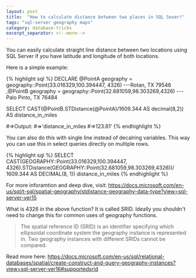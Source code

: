 ```yaml
---
layout: post
title:  "How to calculate distance between two places in SQL Sever!"
tags: "sql-server geography maps"
category: database-tricks
excerpt_separator: <!--more-->
---
```


You can easily calculate straight line distance between two locations using SQL Server if you have latitude and longitude of both locations.

Here is a simple example:

{% highlight sql %}
DECLARE @PointA geography = geography::Point(33.016329,100.394447, 4326) ---Rotan, TX 79546
,@PointB geography = geography::Point(32.681059,98.303269,4326) ---Palo Pinto, TX 76484

SELECT CAST(@PointB.STDistance(@PointA)/1609.344 AS decimal(8,2)) AS distance_in_miles

#=>Output:
#=>'distance_in_miles
#=>123.81' 
{% endhighlight %}

You can also do this with single line instead of decalring variables. This way you can use this in select queries directly on multiple rows.

{% highlight sql %}
SELECT CAST(GEOGRAPHY::Point(33.016329,100.394447, 4326).STDistance(GEOGRAPHY::Point(32.681059,98.303269,4326))/ 1609.344 AS DECIMAL(8, 1)) distance_in_miles
{% endhighlight %}

For more inforamtion and deep dive, visit:
https://docs.microsoft.com/en-us/sql/t-sql/spatial-geography/stdistance-geography-data-type?view=sql-server-ver15
<!--more-->

What is 4326 in the above function? It is called SRID. Ideally you shouldn't need to change this for common uses of geography functions.
>The spatial reference ID (SRID) is an identifier specifying which ellipsoidal coordinate system the geography instance is represented in. Two geography instances with different SRIDs cannot be compared.

Read more here: https://docs.microsoft.com/en-us/sql/relational-databases/spatial/create-construct-and-query-geography-instances?view=sql-server-ver16#supportedsrid
